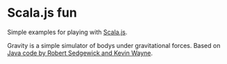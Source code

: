 # Scala.js fun
Simple examples for playing with [Scala.js](https://www.scala-js.org/).

Gravity is a simple simulator of bodys under gravitational forces. Based on [Java code by Robert Sedgewick and Kevin Wayne](https://introcs.cs.princeton.edu/java/34nbody/).





